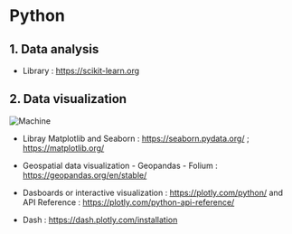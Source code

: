 # Python
## 1. Data analysis
- Library : https://scikit-learn.org

## 2. Data visualization 
![Machine](https://github.com/August-kinglo/Python/assets/113606354/29a2a9c5-f77d-4033-89bd-8b52d135ff27)

- Libray Matplotlib and Seaborn : https://seaborn.pydata.org/ ; https://matplotlib.org/ 

- Geospatial data visualization - Geopandas - Folium : https://geopandas.org/en/stable/
  
- Dasboards or interactive visualization : https://plotly.com/python/ and API Reference : https://plotly.com/python-api-reference/
  
- Dash : https://dash.plotly.com/installation
